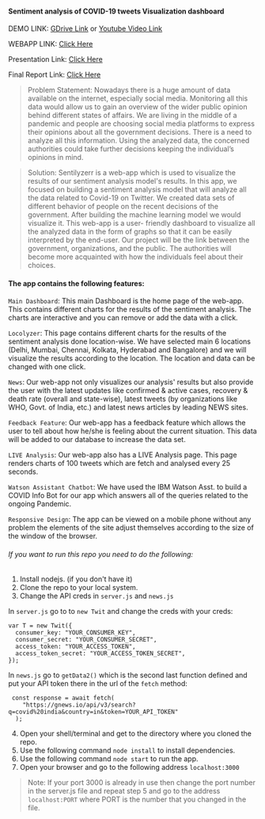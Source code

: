 #### Sentiment analysis of COVID-19 tweets Visualization dashboard

DEMO LINK: [GDrive Link](https://drive.google.com/file/d/1hqrrcgt8x-2NpA6eKY_2zZFJ2WNDb2ZU/view?usp=sharing) or [Youtube Video Link](https://youtu.be/EizjqMifxjo)

WEBAPP LINK: [Click Here](https://sentilyzerr.herokuapp.com/index.html)

Presentation Link: [Click Here](https://docs.google.com/presentation/d/17Syv9AWA1bY8wvl-wlht4FNbrq0GDAMa6pi90L3hvRY/edit)

Final Report Link: [Click Here](https://docs.google.com/document/d/1H2iv5WmbJ5pePa35bvbLoIsAvgVLfa1lQzKoGqyziAY/edit?usp=sharing)

> Problem Statement: Nowadays there is a huge amount of data available on the internet, especially social media. Monitoring all this data would allow us to gain an overview of the wider public opinion behind different states of affairs. We are living in the middle of a pandemic and people are choosing social media platforms to express their opinions about all the government decisions. There is a need to analyze all this information. Using the analyzed data, the concerned authorities could take further decisions keeping the individual’s opinions in mind.

> Solution: Sentilyzerr is a web-app which is used to visualize the results of our sentiment analysis model's results. In this app, we focused on building a sentiment analysis model that will analyze all the data related to Covid-19 on Twitter. We created data sets of different behavior of people on the recent decisions of the government. After building the machine learning model we would visualize it. This web-app is a user- friendly dashboard to visualize all the analyzed data in the form of graphs so that it can be easily interpreted by the end-user. Our project will be the link between the government, organizations, and the public. The authorities will become more acquainted with how the individuals feel about their choices.

#### The app contains the following features:

```Main Dashboard```: This main Dashboard is the home page of the web-app. This contains different charts for the results of the sentiment analysis. The charts are interactive and you can remove or add the data with a click.

```Locolyzer```: This page contains different charts for the results of the sentiment analysis done location-wise. We have selected main 6 locations (Delhi, Mumbai, Chennai, Kolkata, Hyderabad and Bangalore) and we will visualize the results according to the location. The location and data can be changed with one click.

```News```: Our web-app not only visualizes our analysis' results but also provide the user with the latest updates like confirmed & active cases, recovery & death rate (overall and state-wise), latest tweets (by organizations like WHO, Govt. of India, etc.) and latest news articles by leading NEWS sites.

```Feedback Feature```: Our web-app has a feedback feature which allows the user to tell about how he/she is feeling about the current situation. This data will be added to our database to increase the data set.

```LIVE Analysis```: Our web-app also has a LIVE Analysis page. This page renders charts of 100 tweets which are fetch and analysed every 25 seconds.

```Watson Assistant Chatbot```: We have used the IBM Watson Asst. to build a COVID Info Bot for our app which answers all of the queries related to the ongoing Pandemic.

```Responsive Design```: The app can be viewed on a mobile phone without any problem the elements of the site adjust themselves according to the size of the window of the browser.

###### If you want to run this repo you need to do the following:

1. Install nodejs. (if you don't have it)
2. Clone the repo to your local system.
3. Change the API creds in ```server.js``` and ```news.js```

In ```server.js``` go to to ```new Twit``` and change the creds with your creds:
```
var T = new Twit({
  consumer_key: "YOUR_CONSUMER_KEY",
  consumer_secret: "YOUR_CONSUMER_SECRET",
  access_token: "YOUR_ACCESS_TOKEN",
  access_token_secret: "YOUR_ACCESS_TOKEN_SECRET",
});
```
In ```news.js``` go to ```getData2()``` which is the second last function defined and put your API token there in the url of the ```fetch``` method:
```
 const response = await fetch(
    "https://gnews.io/api/v3/search?q=covid%20india&country=in&token=YOUR_API_TOKEN"
  );
```
4. Open your shell/terminal and get to the directory where you cloned the repo.
5. Use the following command `node install` to install dependencies.
6. Use the following command `node start` to run the app.
7. Open your browser and go to the following address `localhost:3000`

> Note: If your port 3000 is already in use then change the port number in the server.js file and repeat step 5 and go to the address `localhost:PORT` where PORT is the number that you changed in the file.
